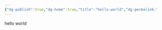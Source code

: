 ```yaml
---
{"dg-publish":true,"dg-home":true,"title":"hello-world","dg-permalink:":"test1","permalink":"/blog/hello-world/","tags":["gardenEntry"],"dgPassFrontmatter":true}
---
```


hello world